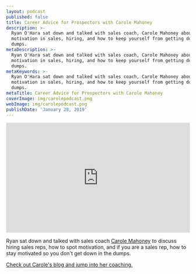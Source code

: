 ```yaml
---
layout: podcast
published: false
title: Career Advice for Prospectors with Carole Mahoney
description: >-
  Ryan O'Hara sat down and talked with sales coach, Carole Mahoney about
  motivation in sales, hiring, and how to keep yourself from getting down in the
  dumps.
metaDescription: >-
  Ryan O'Hara sat down and talked with sales coach, Carole Mahoney about
  motivation in sales, hiring, and how to keep yourself from getting down in the
  dumps.
metaKeywords: >-
  Ryan O'Hara sat down and talked with sales coach, Carole Mahoney about
  motivation in sales, hiring, and how to keep yourself from getting down in the
  dumps.
metaTitle: Career Advice for Prospectors with Carole Mahoney
coverImage: img/carolepodcast.png
webImage: img/carolepodcast.png
publishDate: 'January 28, 2019'
---
```

<iframe width="100%" height="300" scrolling="no" frameborder="no" allow="autoplay" src="https://w.soundcloud.com/player/?url=https%3A//api.soundcloud.com/tracks/565905456&color=%2300d586&auto_play=false&hide_related=false&show_comments=true&show_user=true&show_reposts=false&show_teaser=true&visual=true"></iframe>

Ryan sat down and talked with sales coach [Carole Mahoney](https://www.linkedin.com/in/carolemahoney/) to discuss hiring sales reps, how to spot motivation, and if you are a sales rep, how to stay motivated so you don't get down in the dumps. 

[Check out Carole's blog and jump into her coaching.](http://www.unboundgrowth.com/)





